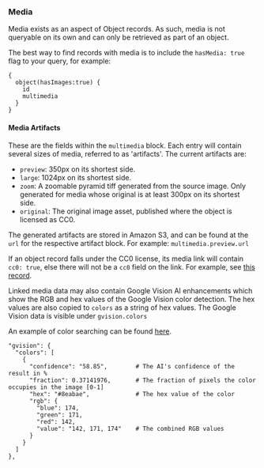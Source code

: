 ### Media

Media exists as an aspect of Object records. As such, media is not queryable on its own and can only be retrieved as part of an object.

The best way to find records with media is to include the `hasMedia: true` flag to your query, for example:
```
{
  object(hasImages:true) {
    id    
    multimedia
  }
}
```

#### Media Artifacts
These are the fields within the `multimedia` block. Each entry will contain several sizes of media, referred to as 'artifacts'. 
The current artifacts are:
  - `preview`: 350px on its shortest side.
  - `large`: 1024px on its shortest side.
  - `zoom`: A zoomable pyramid tiff generated from the source image. Only generated for media whose original is at least 300px on its shortest side.
  - `original`: The original image asset, published where the object is licensed as CC0.

The generated artifacts are stored in Amazon S3, and can be found at the `url` for the respective artifact block. For example: `multimedia.preview.url`

If an object record falls under the CC0 license, its media link will contain `cc0: true`, else there will not be a `cc0` field on the link. For example, see [this record](https://ch-api.ch-dev-use.link/?query=%7B%0A%20%20object(identifier%3A%229346%22)%7B%0A%09%09id%0A%20%20%20%20multimedia%20%20%20%20%0A%20%20%7D%0A%7D).

Linked media data may also contain Google Vision AI enhancements which show the RGB and hex values of the Google Vision color detection. The hex values are also copied to `colors` as a string of hex values. The Google Vision data is visible under `gvision.colors`

An example of color searching can be found [here](https://ch-api.ch-dev-use.link/?query={%0A%20%20object(colors%3A%22%238eabae%22)%20{%0A%20%20%20%20id%0A%20%20%20%20colors%0A%20%20%20%20multimedia%0A%20%20}%0A}).

```
"gvision": {
  "colors": [
    {
      "confidence": "58.85",        # The AI's confidence of the result in %
      "fraction": 0.37141976,       # The fraction of pixels the color occupies in the image [0-1]
      "hex": "#8eabae",             # The hex value of the color
      "rgb": {
        "blue": 174,        
        "green": 171,
        "red": 142,
        "value": "142, 171, 174"    # The combined RGB values
      }
    }
  ]
},
```


